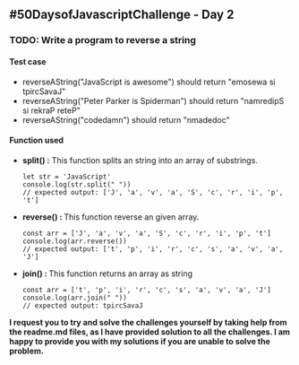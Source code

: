 <h2>#50DaysofJavascriptChallenge - Day 2</h2>

<h3>TODO: Write a program to reverse a string</h3>

<h4>Test case</h4>
<ul>
    <li>reverseAString("JavaScript is awesome") should return "emosewa si tpircSavaJ"</li>
    <li>reverseAString("Peter Parker is Spiderman") should return "namredipS si rekraP reteP"</li>
    <li>reverseAString("codedamn") should return "nmadedoc"</li>
</ul>

<h4>Function used</h4>
<ul>
    <li> <strong>split() :</strong> This function splits an string into an array of substrings.
        <pre><code>let str = 'JavaScript'
console.log(str.split(" "))
// expected output: ['J', 'a', 'v', 'a', 'S', 'c', 'r', 'i', 'p', 't'] </code></pre>
</li>
    <li><strong>reverse() : </strong> This function reverse an given array.
        <pre><code>const arr = ['J', 'a', 'v', 'a', 'S', 'c', 'r', 'i', 'p', 't']
console.log(arr.reverse())
// expected output: ['t', 'p', 'i', 'r', 'c', 's', 'a', 'v', 'a', 'J']</code></pre>

</li>
    <li>
        <strong>join() : </strong> This function returns an array as string
        <pre><code>const arr = ['t', 'p', 'i', 'r', 'c', 's', 'a', 'v', 'a', 'J']
console.log(arr.join(" "))
// expected output: tpircSavaJ </code></pre>
</li>
</ul>

<strong>
    <p>I request you to try and solve the challenges yourself by taking help from the readme.md files, as I have
        provided solution to all the challenges. I am happy to provide you with my solutions if you are unable to
        solve
        the problem.</p>
</strong>
